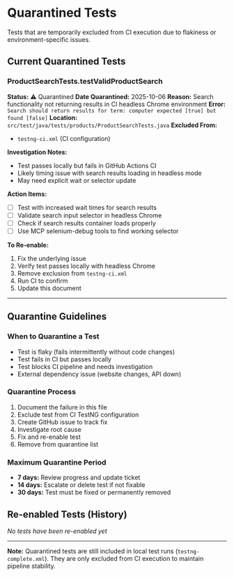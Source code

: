 # Quarantined Tests

Tests that are temporarily excluded from CI execution due to flakiness or environment-specific issues.

## Current Quarantined Tests

### ProductSearchTests.testValidProductSearch

**Status:** ⚠️ Quarantined
**Date Quarantined:** 2025-10-06
**Reason:** Search functionality not returning results in CI headless Chrome environment
**Error:** `Search should return results for term: computer expected [true] but found [false]`
**Location:** `src/test/java/tests/products/ProductSearchTests.java`
**Excluded From:**
- `testng-ci.xml` (CI configuration)

**Investigation Notes:**
- Test passes locally but fails in GitHub Actions CI
- Likely timing issue with search results loading in headless mode
- May need explicit wait or selector update

**Action Items:**
- [ ] Test with increased wait times for search results
- [ ] Validate search input selector in headless Chrome
- [ ] Check if search results container loads properly
- [ ] Use MCP selenium-debug tools to find working selector

**To Re-enable:**
1. Fix the underlying issue
2. Verify test passes locally with headless Chrome
3. Remove exclusion from `testng-ci.xml`
4. Run CI to confirm
5. Update this document

---

## Quarantine Guidelines

### When to Quarantine a Test
- Test is flaky (fails intermittently without code changes)
- Test fails in CI but passes locally
- Test blocks CI pipeline and needs investigation
- External dependency issue (website changes, API down)

### Quarantine Process
1. Document the failure in this file
2. Exclude test from CI TestNG configuration
3. Create GitHub issue to track fix
4. Investigate root cause
5. Fix and re-enable test
6. Remove from quarantine list

### Maximum Quarantine Period
- **7 days:** Review progress and update ticket
- **14 days:** Escalate or delete test if not fixable
- **30 days:** Test must be fixed or permanently removed

## Re-enabled Tests (History)

_No tests have been re-enabled yet_

---

**Note:** Quarantined tests are still included in local test runs (`testng-complete.xml`). They are only excluded from CI execution to maintain pipeline stability.
